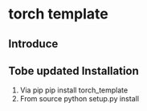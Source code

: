 # torch template
Introduce
------------
Tobe updated
Installation
------------
1. Via pip
pip install torch_template
2. From source
python setup.py install
